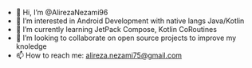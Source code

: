 - 👋 Hi, I’m @AlirezaNezami96
- 👀 I’m interested in Android Development with native langs Java/Kotlin
- 🌱 I’m currently learning JetPack Compose, Kotlin CoRoutines 
- 💞️ I’m looking to collaborate on open source projects to improve my knoledge
- 📫 How to reach me: alireza.nezami75@gmail.com

<!---
AlirezaNezami96/AlirezaNezami96 is a ✨ special ✨ repository because its `README.md` (this file) appears on your GitHub profile.
You can click the Preview link to take a look at your changes.
--->
